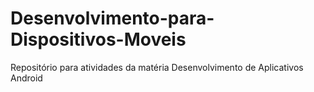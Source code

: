 # Desenvolvimento-para-Dispositivos-Moveis
Repositório para atividades da matéria Desenvolvimento de Aplicativos Android
